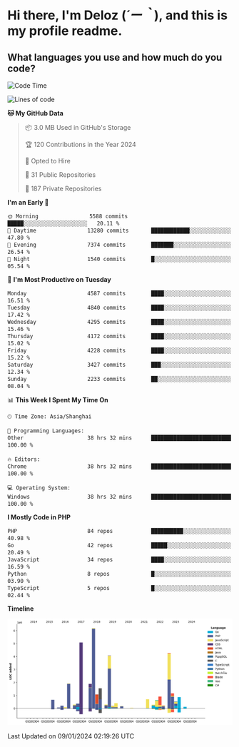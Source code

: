 # **Hi there, I'm Deloz (*´ー｀*), and this is my profile readme.**

## **What languages you use and how much do you code?**

<!--START_SECTION:waka-->
![Code Time](http://img.shields.io/badge/Code%20Time-3%2C138%20hrs%2056%20mins-blue)

![Lines of code](https://img.shields.io/badge/From%20Hello%20World%20I%27ve%20Written-34.0%20million%20lines%20of%20code-blue)

**🐱 My GitHub Data** 

> 📦 3.0 MB Used in GitHub's Storage 
 > 
> 🏆 120 Contributions in the Year 2024
 > 
> 💼 Opted to Hire
 > 
> 📜 31 Public Repositories 
 > 
> 🔑 187 Private Repositories 
 > 
**I'm an Early 🐤** 

```text
🌞 Morning                5588 commits        █████░░░░░░░░░░░░░░░░░░░░   20.11 % 
🌆 Daytime                13280 commits       ████████████░░░░░░░░░░░░░   47.80 % 
🌃 Evening                7374 commits        ███████░░░░░░░░░░░░░░░░░░   26.54 % 
🌙 Night                  1540 commits        █░░░░░░░░░░░░░░░░░░░░░░░░   05.54 % 
```
📅 **I'm Most Productive on Tuesday** 

```text
Monday                   4587 commits        ████░░░░░░░░░░░░░░░░░░░░░   16.51 % 
Tuesday                  4840 commits        ████░░░░░░░░░░░░░░░░░░░░░   17.42 % 
Wednesday                4295 commits        ████░░░░░░░░░░░░░░░░░░░░░   15.46 % 
Thursday                 4172 commits        ████░░░░░░░░░░░░░░░░░░░░░   15.02 % 
Friday                   4228 commits        ████░░░░░░░░░░░░░░░░░░░░░   15.22 % 
Saturday                 3427 commits        ███░░░░░░░░░░░░░░░░░░░░░░   12.34 % 
Sunday                   2233 commits        ██░░░░░░░░░░░░░░░░░░░░░░░   08.04 % 
```


📊 **This Week I Spent My Time On** 

```text
🕑︎ Time Zone: Asia/Shanghai

💬 Programming Languages: 
Other                    38 hrs 32 mins      █████████████████████████   100.00 % 

🔥 Editors: 
Chrome                   38 hrs 32 mins      █████████████████████████   100.00 % 

💻 Operating System: 
Windows                  38 hrs 32 mins      █████████████████████████   100.00 % 
```

**I Mostly Code in PHP** 

```text
PHP                      84 repos            ██████████░░░░░░░░░░░░░░░   40.98 % 
Go                       42 repos            █████░░░░░░░░░░░░░░░░░░░░   20.49 % 
JavaScript               34 repos            ████░░░░░░░░░░░░░░░░░░░░░   16.59 % 
Python                   8 repos             █░░░░░░░░░░░░░░░░░░░░░░░░   03.90 % 
TypeScript               5 repos             █░░░░░░░░░░░░░░░░░░░░░░░░   02.44 % 
```



**Timeline**

![Lines of Code chart](https://raw.githubusercontent.com/deloz/deloz/main/assets/bar_graph.png)


 Last Updated on 09/01/2024 02:19:26 UTC
<!--END_SECTION:waka-->
